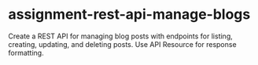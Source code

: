 # assignment-rest-api-manage-blogs
Create a REST API for managing blog posts with endpoints for listing, creating, updating, and deleting posts. Use API Resource for response formatting.
